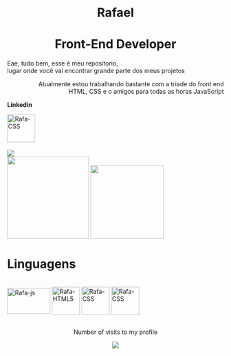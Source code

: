 <h1 align="center">Rafael</h1>
<h1 align="center">Front-End Developer</h1>

<div align="start">
   <p>Eae, tudo bem, esse é meu repositorio,<br> lugar onde você vai encontrar grande parte dos meus projetos </p>
</div>

<div align="end">
   <p>Atualmente estou trabalhando bastante com a triade do front end <br> HTML,  CSS e o amigos para todas as horas JavaScript</p>
</div>


<div align="start">
   <p><strong>Linkedin</strong></p>
</div>

<div align="start">
  <a>
      <img align="center" alt="Rafa-CSS" height="65cm" width-"100cm" src="https://cdn.jsdelivr.net/gh/devicons/devicon/icons/linkedin/linkedin-original.svg" />
   </a>
</div>

<br>

<div>
   <img src="https://user-images.githubusercontent.com/99143713/178115532-9e7ef843-776a-4b04-9f37-ea0155167018.gif" align="flex-end">
</div>

<div>
   <img height="190cm" src="https://github-readme-stats.vercel.app/api?username=Rafazg&show_icons=true&theme=chartreuse-dark"/>
   <img height="170cm" src="https://github-readme-stats.vercel.app/api/top-langs/?username=Rafazg&layout=compact&theme=chartreuse-dark"/>
  
</div>
<h1>Linguagens</h1>
<div style="display: inline_block"><br/>
   <img align="center" alt="Rafa-js" height="60cm" width="100cm" src="https://cdn.jsdelivr.net/gh/devicons/devicon/icons/javascript/javascript-original.svg" />
   <img align="center" alt="Rafa-HTML5" height="65cm" width-"100cm" src="https://cdn.jsdelivr.net/gh/devicons/devicon/icons/html5/html5-original.svg" />
   <img align="center" alt="Rafa-CSS" height="65cm" width-"100cm" src="https://cdn.jsdelivr.net/gh/devicons/devicon/icons/css3/css3-original.svg" /> 
   <img align="center" alt="Rafa-CSS" height="65cm" width-"100cm" src="https://cdn.jsdelivr.net/gh/devicons/devicon/icons/nodejs/nodejs-original.svg" />
   
</div>
<br>
<p align="center"> Number of visits to my profile</p>
<p align="center"> <img align="center" src="https://profile-counter.glitch.me/rafazg/count.svg"></p> 

